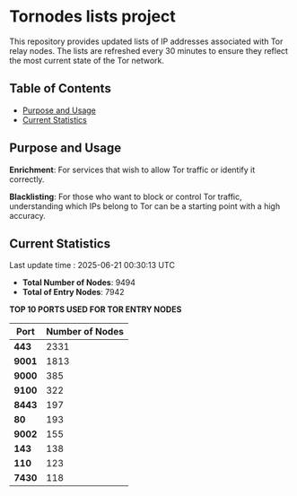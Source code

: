 # Tornodes lists project

This repository provides updated lists of IP addresses associated with Tor relay nodes. The lists are refreshed every 30 minutes to ensure they reflect the most current state of the Tor network.

## Table of Contents

- [Purpose and Usage](#purpose-and-usage)
- [Current Statistics](#current-statistics)


## Purpose and Usage

**Enrichment**: For services that wish to allow Tor traffic or identify it correctly.

**Blacklisting**: For those who want to block or control Tor traffic, understanding which IPs belong to Tor can be a starting point with a high accuracy.

## Current Statistics

Last update time : 2025-06-21 00:30:13 UTC

- **Total Number of Nodes**: 9494
- **Total of Entry Nodes**: 7942

**TOP 10 PORTS USED FOR TOR ENTRY NODES**

| **Port** | **Number of Nodes** |
|------|-----------------|
| **443**   | 2331  |
| **9001**   | 1813  |
| **9000**   | 385  |
| **9100**   | 322  |
| **8443**   | 197  |
| **80**   | 193  |
| **9002**   | 155  |
| **143**   | 138  |
| **110**   | 123  |
| **7430**   | 118  |

